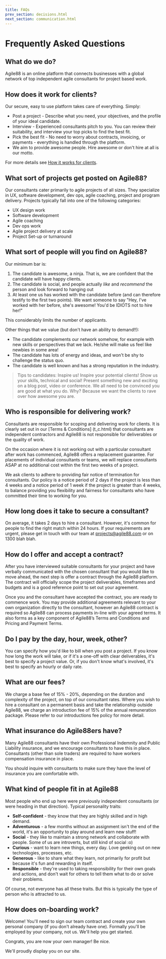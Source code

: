 ```yaml
---
title: FAQs
prev_section: decisions.html
next_section: communication.html
---
```


Frequently Asked Questions
=========================

What do we do?
--------------------------

Agile88 is an online platform that connects businesses with a global network of top independent agile consultants for project based work.

How does it work for clients?
-----------------------------

Our secure, easy to use platform takes care of everything. Simply:

* Post a project - Describe what you need, your objectives, and the profile of your ideal candidate.
* Interview - Experienced consultants pitch to you. You can review their suitability, and interview your top picks to find the best fit.
* Pick the best fit - No need to worry about contracts, invoicing, or payments - everything is handled through the platform.
* We aim to provide awesome people. Hire awesome or don't hire at all is our motto.

For more details see [How it works for clients](./how-it-works-clients.html).

What sort of projects get posted on Agile88?
----------------


Our consultants cater primarily to agile projects of all sizes. They  specialize in UX, software development, dev ops, agile coaching, project and program delivery. Projects typically fall into one of the following categories:

* UX design work
* Software development
* Agile coaching
* Dev ops work
* Agile project delivery at scale
* Project Set-up or turnaround


What sort of people will you find on Agile88?
----------------

Our minimum bar is:

1.  The candidate is awesome, a ninja. That is, we are confident that the candidate will have happy clients.
2.  The candidate is social, and people actually *like* and *recommend* the person and look forward to hanging out 
3.  At least one us has worked with the candidate before (and can therefore testify to the first two points). We want someone to say "Hey, I've worked with her before, she's awesome! You'd be IDIOTS not to hire her!"

This considerably limits the number of applicants.

Other things that we value (but don't have an ability to demand!!):

-   The candidate complements our network somehow, for example with new skills or perspectives that we lack. He/she will make us feel like newbies in some area!
-   The candidate has lots of energy and ideas, and won't be shy to challenge the status quo.
-   The candidate is well known and has a strong reputation in the industry.


> Tips to candidates: Inspire us! Inspire your potential clients! Show us your skills, technical and social! Present something new and exciting on a blog post, video or conference. We all need to be convinced you are good at what you do. Why? Because we want the clients to rave over how awesome you are.


Who is responsible for delivering work?
-------------------------------

Consultants are responsible for scoping and delivering work for clients. It is clearly set out in our [Terms & Conditions] (t_c.html) that consultants are independent contractors and Agile88 is not responsible for deliverables or the quality of work.

On the occasion where it is not working out with a particular consultant after work has commenced, Agile88 offers a replacement guarantee. For placements of individual consultants or teams, we will replace consultants ASAP at no additional cost within the first two weeks of a project.

We ask clients to adhere to providing fair notice of termination for consultants. Our policy is a notice period of 2 days if the project is less than 4 weeks and a notice period of 1 week if the project is greater than 4 weeks, to balance providing you flexibility and fairness for consultants who have committed their time to working for you.

How long does it take to secure a consultant?
----------------------------------------

On average, it takes 2 days to hire a consultant. However, it's common for people to find the right match within 24 hours. If your requirements are urgent, please get in touch with our team at projects@agile88.com or on 1300 blah blah.


How do I offer and accept a contract?
----------------------------------------

After you have interviewed suitable consultants for your project and have verbally communicated with the chosen consultant that you would like to move ahead, the next step is offer a contract through the Agile88 platform. The contract will officially scope the project deliverables, timeframes and budgets and is a good reference point to set out your agreement. 

Once you and the consultant have accepted the contract, you are ready to commence work. You may provide additional agreements relevant to your own organization directly to the consultant, however an Agile88 contract is required so Agile88 can process payments in-line with your agreed terms. It also forms as a key component of Agile88’s Terms and Conditions and Pricing and Payment Terms.


Do I pay by the day, hour, week, other?
----------------------------------------

You can specify how you'd like to bill when you post a project. If you know how long the work will take, or if it's a one-off with clear deliverables, it's best to specify a project value. Or, if you don't know what's involved, it's best to specify an hourly or daily rate.


What are our fees?
----------------------------------------

We charge a base fee of 15% - 20%, depending on the duration and complexity of the project, on top of our consultant rates. Where you wish to hire a consultant on a permanent basis and take the relationship outside Agile88, we charge an introduction fee of 15% of the annual remuneration package. Please refer to our introductions fee policy for more detail.


What insurance do Agile88ers have?
----------------------------------------

Many Agile88 consultants have their own Professional Indemnity and Public Liability insurance, and we encourage consultants to have this in place. Consultants (other than sole traders) are required to have workers compensation insurance in place.

You should inquire with consultants to make sure they have the level of insurance you are comfortable with.


What kind of people fit in at Agile88
----------------------------------------

Most people who end up here were previously independent consultants (or were heading in that direction). Typical personality traits:

-   **Self-confident** - they know that they are highly skilled and in high demand.
-   **Adventurous** - a few months without an assignment isn't the end of the world, it's an opportunity to play around and learn new stuff!
-   **Social** - they like to maintain a strong network and collaborate with people. Some of us are introverts, but still kind of social :o)
-   **Curious** - want to learn new things, every day. Love geeking out on new technologies, processes, etc.
-   **Generous** - like to share what they learn, not primarily for profit but because it's fun and rewarding in itself.
-   **Responsible** - they're used to taking responsibility for their own goals and actions, and don't wait for others to tell them what to do or solve their problems.

Of course, not everyone has all these traits. But this is typically the type of person who is attracted to us.


How does on-boarding work?
--------------------------

Welcome! You'll need to sign our team contract and create your own personal company (if you don't already have one). Formally you'll be employed by your company, not us. We'll help you get started.

Congrats, you are now your own manager! Be nice.

We'll proudly display you on our site.


